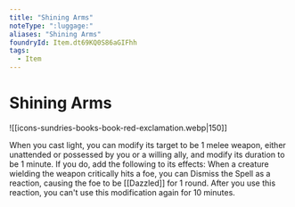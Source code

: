 ```yaml
---
title: "Shining Arms"
noteType: ":luggage:"
aliases: "Shining Arms"
foundryId: Item.dt69KQ0S86aGIFhh
tags:
  - Item
---
```


# Shining Arms
![[icons-sundries-books-book-red-exclamation.webp|150]]

When you cast light, you can modify its target to be 1 melee weapon, either unattended or possessed by you or a willing ally, and modify its duration to be 1 minute. If you do, add the following to its effects: When a creature wielding the weapon critically hits a foe, you can Dismiss the Spell as a reaction, causing the foe to be [[Dazzled]] for 1 round. After you use this reaction, you can't use this modification again for 10 minutes.
